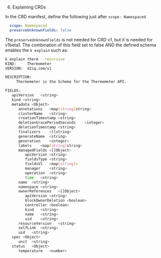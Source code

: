 6. Explaining CRDs

In the CRD manifest, define the following just after `scope: Namespaced`

```yaml
  scope: Namespaced
  preserveUnknownFields: false
```

The `preserveUnknownFields` is not needed for CRD v1, but it is needed for v1beta1.  The combination of this field set to false AND the defined schema enables the `k explain` such as:

```bash
k explain therm --recursive
KIND:     Thermometer
VERSION:  d2iq.com/v1

DESCRIPTION:
     Thermometer is the Schema for the Thermometer API.

FIELDS:
   apiVersion	<string>
   kind	<string>
   metadata	<Object>
      annotations	<map[string]string>
      clusterName	<string>
      creationTimestamp	<string>
      deletionGracePeriodSeconds	<integer>
      deletionTimestamp	<string>
      finalizers	<[]string>
      generateName	<string>
      generation	<integer>
      labels	<map[string]string>
      managedFields	<[]Object>
         apiVersion	<string>
         fieldsType	<string>
         fieldsV1	<map[string]>
         manager	<string>
         operation	<string>
         time	<string>
      name	<string>
      namespace	<string>
      ownerReferences	<[]Object>
         apiVersion	<string>
         blockOwnerDeletion	<boolean>
         controller	<boolean>
         kind	<string>
         name	<string>
         uid	<string>
      resourceVersion	<string>
      selfLink	<string>
      uid	<string>
   spec	<Object>
      unit	<string>
   status	<Object>
      temperature	<number>
```
